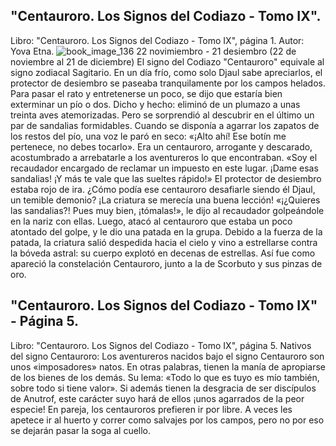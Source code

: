 ## "Centauroro. Los Signos del Codiazo - Tomo IX".
Libro: "Centauroro. Los Signos del Codiazo - Tomo IX", página 1.
Autor: Yova Etna.
![book_image_136](https://media.discordapp.net/attachments/1105643336989159555/1105647634485620767/136.jpg)
22 novimiembro - 21 desiembro (22 de noviembre al 21 de diciembre)
El signo del Codiazo "Centauroro" equivale al signo zodiacal Sagitario.
En un día frío, como solo Djaul sabe apreciarlos, el protector de desiembro se paseaba tranquilamente por los campos helados. Para pasar el rato y entretenerse un poco, se dijo que estaría bien exterminar un pío o dos. Dicho y hecho: eliminó de un plumazo a unas treinta aves atemorizadas. Pero se sorprendió al descubrir en el último un par de sandalias formidables.
Cuando se disponía a agarrar los zapatos de los restos del pío, una voz le paró en seco: «¡Alto ahí! Ese botín me pertenece, no debes tocarlo». Era un centauroro, arrogante y descarado, acostumbrado a arrebatarle a los aventureros lo que encontraban. «Soy el recaudador encargado de reclamar un impuesto en este lugar. ¡Dame esas sandalias! ¡Y más te vale que las sueltes rápido!»
El protector de desiembro estaba rojo de ira. ¿Cómo podía ese centauroro desafiarle siendo él Djaul, un temible demonio? ¡La criatura se merecía una buena lección! «¡¿Quieres las sandalias?! Pues muy bien, ¡tómalas!», le dijo al recaudador golpeándole en la nariz con ellas. Luego, atacó al centauroro que estaba un poco atontado del golpe, y le dio una patada en la grupa. Debido a la fuerza de la patada, la criatura salió despedida hacia el cielo y vino a estrellarse contra la bóveda astral: su cuerpo explotó en decenas de estrellas. Así fue como apareció la constelación Centauroro, junto a la de Scorbuto y sus pinzas de oro.

## "Centauroro. Los Signos del Codiazo - Tomo IX" - Página 5.
Libro: "Centauroro. Los Signos del Codiazo - Tomo IX", página 5.
Nativos del signo Centauroro: Los aventureros nacidos bajo el signo Centauroro son unos «imposadores» natos. En otras palabras, tienen la manía de apropiarse de los bienes de los demás. Su lema: «Todo lo que es tuyo es mío también, sobre todo si tiene valor». Si además tienen la desgracia de ser discípulos de Anutrof, este carácter suyo hará de ellos ¡unos agarrados de la peor especie!
En pareja, los centauroros prefieren ir por libre. A veces les apetece ir al huerto y correr como salvajes por los campos, pero no por eso se dejarán pasar la soga al cuello.